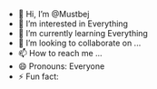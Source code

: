 - 👋 Hi, I’m @Mustbej
- 👀 I’m interested in Everything
- 🌱 I’m currently learning Everything 
- 💞️ I’m looking to collaborate on ...
- 📫 How to reach me ...
- 😄 Pronouns: Everyone 
- ⚡ Fun fact:

<!---
Mustbej/Mustbej is a ✨ special ✨ repository because its `README.md` (this file) appears on your GitHub profile.
You can click the Preview link to take a look at your changes.
--->

